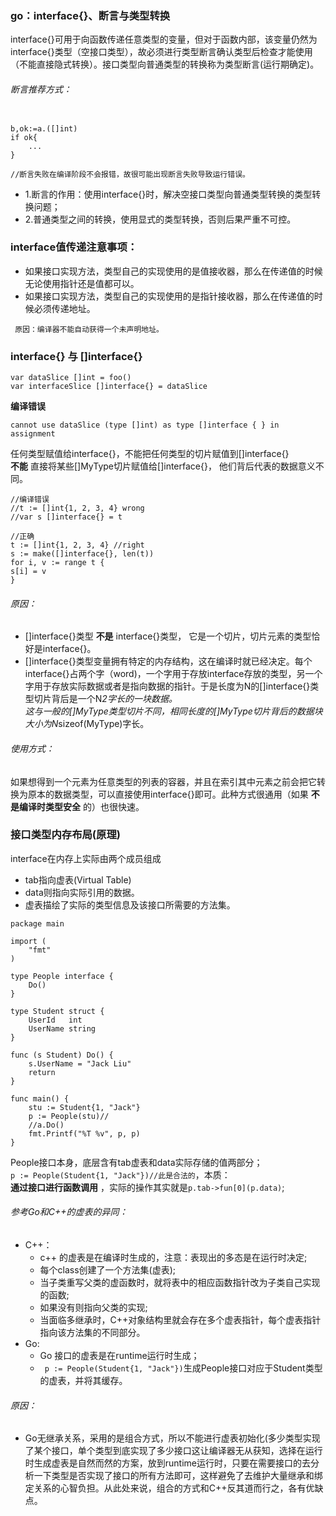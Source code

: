 ### go：interface{}、断言与类型转换
interface{}可用于向函数传递任意类型的变量，但对于函数内部，该变量仍然为interface{}类型（空接口类型），故必须进行类型断言确认类型后检查才能使用（不能直接隐式转换）。接口类型向普通类型的转换称为类型断言(运行期确定)。  

###### 断言推荐方式：
```

b,ok:=a.([]int)
if ok{
    ...
}

//断言失败在编译阶段不会报错，故很可能出现断言失败导致运行错误。
```

* 1.断言的作用：使用interface{}时，解决空接口类型向普通类型转换的类型转换问题；
* 2.普通类型之间的转换，使用显式的类型转换，否则后果严重不可控。


### interface值传递注意事项：
* 如果接口实现方法，类型自己的实现使用的是值接收器，那么在传递值的时候无论使用指针还是值都可以。
* 如果接口实现方法，类型自己的实现使用的是指针接收器，那么在传递值的时候必须传递地址。
```
 原因：编译器不能自动获得一个未声明地址。
```

### interface{} 与 []interface{}

```
var dataSlice []int = foo()
var interfaceSlice []interface{} = dataSlice
```
**编译错误**  
```
cannot use dataSlice (type []int) as type []interface { } in assignment  
```
任何类型赋值给interface{}，不能把任何类型的切片赋值到[]interface{}   
 **不能** 直接将某些[]MyType切片赋值给[]interface{}， 他们背后代表的数据意义不同。   

 ```
 //编译错误
//t := []int{1, 2, 3, 4} wrong 
//var s []interface{} = t 

//正确
t := []int{1, 2, 3, 4} //right 
s := make([]interface{}, len(t)) 
for i, v := range t { 
 s[i] = v 
}
 ```

###### 原因：
* []interface{}类型 **不是** interface{}类型， 它是一个切片，切片元素的类型恰好是interface{}。
* []interface{}类型变量拥有特定的内存结构，这在编译时就已经决定。每个interface{}占两个字（word)，一个字用于存放interface存放的类型，另一个字用于存放实际数据或者是指向数据的指针。于是长度为N的[]interface{}类型切片背后是一个N*2字长的一块数据。   
这与一般的[]MyType类型切片不同，相同长度的[]MyType切片背后的数据块大小为N*sizeof(MyType)字长。   

###### 使用方式：
如果想得到一个元素为任意类型的列表的容器，并且在索引其中元素之前会把它转换为原本的数据类型，可以直接使用interface{}即可。此种方式很通用（如果 **不是编译时类型安全** 的）也很快速。   


### 接口类型内存布局(原理)

interface在内存上实际由两个成员组成
* tab指向虚表(Virtual Table)
* data则指向实际引用的数据。
* 虚表描绘了实际的类型信息及该接口所需要的方法集。

```
package main

import (
	"fmt"
)

type People interface {
	Do()
}

type Student struct {
	UserId   int
	UserName string
}

func (s Student) Do() {
	s.UserName = "Jack Liu"
	return
}

func main() {
	stu := Student{1, "Jack"}
	p := People(stu)//
	//a.Do()
	fmt.Printf("%T %v", p, p)
}

```

People接口本身，底层含有tab虚表和data实际存储的值两部分；    
```p := People(Student{1, "Jack"})//此是合法的```，本质：    
**通过接口进行函数调用** ，实际的操作其实就是```p.tab->fun[0](p.data)```;  

###### 参考Go和C++的虚表的异同：
* C++：
    * c++ 的虚表是在编译时生成的，注意：表现出的多态是在运行时决定;
    * 每个class创建了一个方法集(虚表);
    * 当子类重写父类的虚函数时，就将表中的相应函数指针改为子类自己实现的函数;
    * 如果没有则指向父类的实现;
    * 当面临多继承时，C++对象结构里就会存在多个虚表指针，每个虚表指针指向该方法集的不同部分。
* Go:
    * Go 接口的虚表是在runtime运行时生成；
    * ``` p := People(Student{1, "Jack"})```生成People接口对应于Student类型的虚表，并将其缓存。
###### 原因：
* Go无继承关系，采用的是组合方式，所以不能进行虚表初始化(多少类型实现了某个接口，单个类型到底实现了多少接口这让编译器无从获知，选择在运行时生成虚表是自然而然的方案，放到runtime运行时，只要在需要接口的去分析一下类型是否实现了接口的所有方法即可，这样避免了去维护大量继承和绑定关系的心智负担。从此处来说，组合的方式和C++反其道而行之，各有优缺点。


